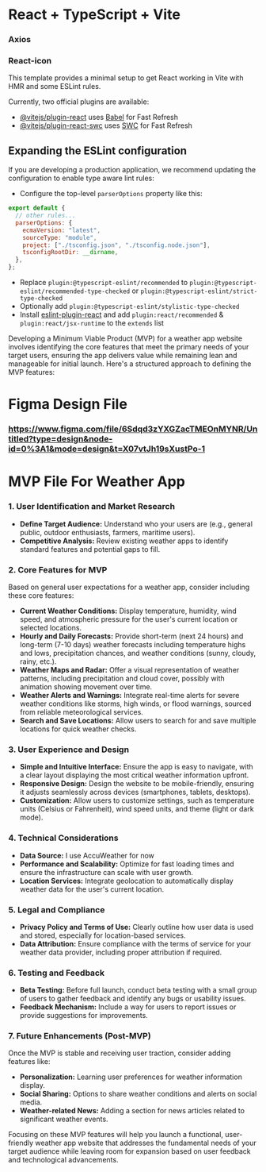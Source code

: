 # React + TypeScript + Vite

### Axios

### React-icon

This template provides a minimal setup to get React working in Vite with HMR and some ESLint rules.

Currently, two official plugins are available:

- [@vitejs/plugin-react](https://github.com/vitejs/vite-plugin-react/blob/main/packages/plugin-react/README.md) uses [Babel](https://babeljs.io/) for Fast Refresh
- [@vitejs/plugin-react-swc](https://github.com/vitejs/vite-plugin-react-swc) uses [SWC](https://swc.rs/) for Fast Refresh

## Expanding the ESLint configuration

If you are developing a production application, we recommend updating the configuration to enable type aware lint rules:

- Configure the top-level `parserOptions` property like this:

```js
export default {
  // other rules...
  parserOptions: {
    ecmaVersion: "latest",
    sourceType: "module",
    project: ["./tsconfig.json", "./tsconfig.node.json"],
    tsconfigRootDir: __dirname,
  },
};
```

- Replace `plugin:@typescript-eslint/recommended` to `plugin:@typescript-eslint/recommended-type-checked` or `plugin:@typescript-eslint/strict-type-checked`
- Optionally add `plugin:@typescript-eslint/stylistic-type-checked`
- Install [eslint-plugin-react](https://github.com/jsx-eslint/eslint-plugin-react) and add `plugin:react/recommended` & `plugin:react/jsx-runtime` to the `extends` list

Developing a Minimum Viable Product (MVP) for a weather app website involves identifying the core features that meet the primary needs of your target users, ensuring the app delivers value while remaining lean and manageable for initial launch. Here's a structured approach to defining the MVP features:

# Figma Design File

### https://www.figma.com/file/6Sdqd3zYXGZacTMEOnMYNR/Untitled?type=design&node-id=0%3A1&mode=design&t=X07vtJh19sXustPo-1

# MVP File For Weather App

### 1. User Identification and Market Research

- **Define Target Audience:** Understand who your users are (e.g., general public, outdoor enthusiasts, farmers, maritime users).
- **Competitive Analysis:** Review existing weather apps to identify standard features and potential gaps to fill.

### 2. Core Features for MVP

Based on general user expectations for a weather app, consider including these core features:

- **Current Weather Conditions:** Display temperature, humidity, wind speed, and atmospheric pressure for the user's current location or selected locations.
- **Hourly and Daily Forecasts:** Provide short-term (next 24 hours) and long-term (7-10 days) weather forecasts including temperature highs and lows, precipitation chances, and weather conditions (sunny, cloudy, rainy, etc.).
- **Weather Maps and Radar:** Offer a visual representation of weather patterns, including precipitation and cloud cover, possibly with animation showing movement over time.
- **Weather Alerts and Warnings:** Integrate real-time alerts for severe weather conditions like storms, high winds, or flood warnings, sourced from reliable meteorological services.
- **Search and Save Locations:** Allow users to search for and save multiple locations for quick weather checks.

### 3. User Experience and Design

- **Simple and Intuitive Interface:** Ensure the app is easy to navigate, with a clear layout displaying the most critical weather information upfront.
- **Responsive Design:** Design the website to be mobile-friendly, ensuring it adjusts seamlessly across devices (smartphones, tablets, desktops).
- **Customization:** Allow users to customize settings, such as temperature units (Celsius or Fahrenheit), wind speed units, and theme (light or dark mode).

### 4. Technical Considerations

- **Data Source:** I use AccuWeather for now
- **Performance and Scalability:** Optimize for fast loading times and ensure the infrastructure can scale with user growth.
- **Location Services:** Integrate geolocation to automatically display weather data for the user's current location.

### 5. Legal and Compliance

- **Privacy Policy and Terms of Use:** Clearly outline how user data is used and stored, especially for location-based services.
- **Data Attribution:** Ensure compliance with the terms of service for your weather data provider, including proper attribution if required.

### 6. Testing and Feedback

- **Beta Testing:** Before full launch, conduct beta testing with a small group of users to gather feedback and identify any bugs or usability issues.
- **Feedback Mechanism:** Include a way for users to report issues or provide suggestions for improvements.

### 7. Future Enhancements (Post-MVP)

Once the MVP is stable and receiving user traction, consider adding features like:

- **Personalization:** Learning user preferences for weather information display.
- **Social Sharing:** Options to share weather conditions and alerts on social media.
- **Weather-related News:** Adding a section for news articles related to significant weather events.

Focusing on these MVP features will help you launch a functional, user-friendly weather app website that addresses the fundamental needs of your target audience while leaving room for expansion based on user feedback and technological advancements.
